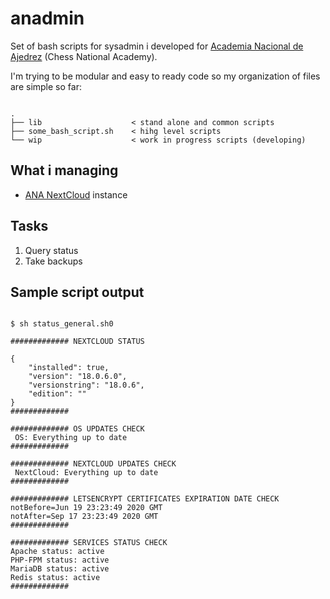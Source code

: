 # anadmin
Set of bash scripts for sysadmin i developed for [Academia Nacional de Ajedrez](https://anaj.org.ve/) (Chess National Academy).

I'm trying to be modular and easy to ready code so my organization of files are simple so far:

<pre><code>
.
├── lib                    < stand alone and common scripts
├── some_bash_script.sh    < hihg level scripts
└── wip                    < work in progress scripts (developing)
</code></pre>

## What i managing

* [ANA NextCloud](https://virtual.anaj.org.ve/) instance

## Tasks

1. Query status
2. Take backups

## Sample script output


<pre><code>
$ sh status_general.sh0

############# NEXTCLOUD STATUS

{
    "installed": true,
    "version": "18.0.6.0",
    "versionstring": "18.0.6",
    "edition": ""
}
#############

############# OS UPDATES CHECK
 OS: Everything up to date
############# 

############# NEXTCLOUD UPDATES CHECK
 NextCloud: Everything up to date
############# 

############# LETSENCRYPT CERTIFICATES EXPIRATION DATE CHECK
notBefore=Jun 19 23:23:49 2020 GMT
notAfter=Sep 17 23:23:49 2020 GMT
############# 

############# SERVICES STATUS CHECK
Apache status: active
PHP-FPM status: active
MariaDB status: active
Redis status: active
############# 
</pre></code>
